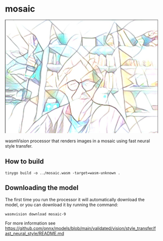 # mosaic

![mosaic](../../images/mosaic-processor.png)

wasmVision processor that renders images in a mosaic using fast neural style transfer.

## How to build

```shell
tinygo build -o ../mosaic.wasm -target=wasm-unknown .
```

## Downloading the model

The first time you run the processor it will automatically download the model, or you can download it by running the command:

```shell
wasmvision download mosaic-9
```

For more information see https://github.com/onnx/models/blob/main/validated/vision/style_transfer/fast_neural_style/README.md
